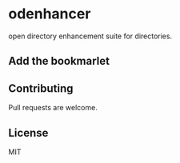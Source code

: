 # odenhancer
open directory enhancement suite for directories.

## Add the bookmarlet


## Contributing

Pull requests are welcome.

## License

MIT